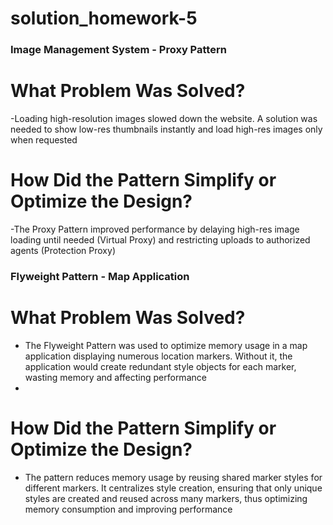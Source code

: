 # solution_homework-5
### Image Management System - Proxy Pattern

# What Problem Was Solved?

-Loading high-resolution images slowed down the website. A solution was needed to show low-res thumbnails instantly and load high-res images only when requested

# How Did the Pattern Simplify or Optimize the Design?

-The Proxy Pattern improved performance by delaying high-res image loading until needed (Virtual Proxy) and restricting uploads to authorized agents (Protection Proxy)


 ### Flyweight Pattern - Map Application
# What Problem Was Solved?

- The Flyweight Pattern was used to optimize memory usage in a map application displaying numerous location markers. Without it, the application would create redundant style objects for each marker, wasting memory and affecting performance
- 
# How Did the Pattern Simplify or Optimize the Design?

- The pattern reduces memory usage by reusing shared marker styles for different markers. It centralizes style creation, ensuring that only unique styles are created and reused across many markers, thus optimizing memory consumption and improving performance
